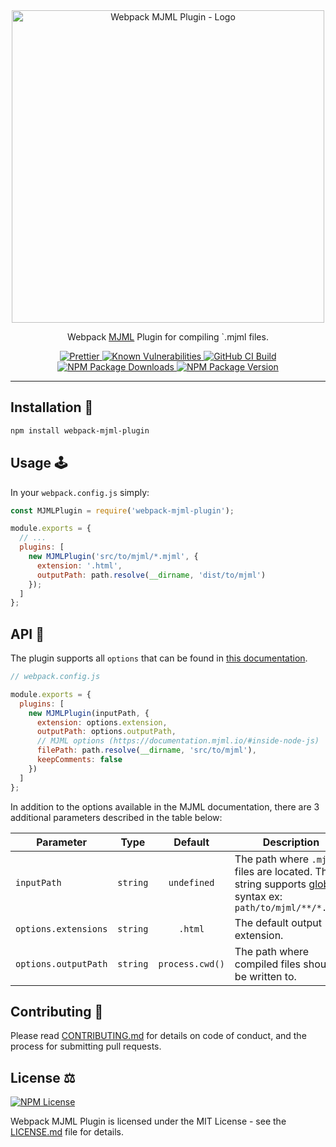 <div align="center">
  <img
    width="500px"
    src="https://raw.githubusercontent.com/matteobertoldo/webpack-mjml-plugin/master/assets/webpack-mjml-plugin-logo.svg?sanitize=true"
    alt="Webpack MJML Plugin - Logo"
  />
</div>

<p align="center">Webpack <a href="https://mjml.io">MJML</a> Plugin for compiling `.mjml files.</p>

<p align="center">
  <a href="https://github.com/prettier/prettier">
    <img src="https://img.shields.io/badge/code_of-conduct-ff69b4.svg" alt="Prettier" />
  </a>
  <a href="https://snyk.io/test/github/matteobertoldo/webpack-mjml-plugin?targetFile=package.json">
    <img src="https://snyk.io/test/github/matteobertoldo/webpack-mjml-plugin/badge.svg?targetFile=package.json" alt="Known Vulnerabilities" />
  </a>
  <a href="https://github.com/matteobertoldo/webpack-mjml-plugin/actions/workflows/npm-publish.yml">
    <img src="https://github.com/matteobertoldo/webpack-mjml-plugin/actions/workflows/npm-publish.yml/badge.svg" alt="GitHub CI Build">
  </a>
  <a href="https://www.npmjs.com/package/webpack-mjml-plugin">
    <img src="https://img.shields.io/npm/dt/webpack-mjml-plugin.svg" alt="NPM Package Downloads" />
  </a>
  <a href="https://www.npmjs.com/package/webpack-mjml-plugin">
    <img src="https://img.shields.io/npm/v/webpack-mjml-plugin.svg" alt="NPM Package Version" />
  </a>
</p>

---

## Installation :gift:

```sh
npm install webpack-mjml-plugin
```

## Usage :joystick:

In your `webpack.config.js` simply:

```javascript
const MJMLPlugin = require('webpack-mjml-plugin');

module.exports = {
  // ...
  plugins: [
    new MJMLPlugin('src/to/mjml/*.mjml', {
      extension: '.html',
      outputPath: path.resolve(__dirname, 'dist/to/mjml')
    });
  ]
};
```

## API :bee:

The plugin supports all `options` that can be found in [this documentation](https://documentation.mjml.io/#inside-node-js).

```js
// webpack.config.js

module.exports = {
  plugins: [
    new MJMLPlugin(inputPath, {
      extension: options.extension,
      outputPath: options.outputPath,
      // MJML options (https://documentation.mjml.io/#inside-node-js)
      filePath: path.resolve(__dirname, 'src/to/mjml'),
      keepComments: false
    })
  ]
};
```

In addition to the options available in the MJML documentation, there are 3 additional parameters described in the table below:

| Parameter            |   Type   |     Default     | Description                                                                                                                                               |
| -------------------- | :------: | :-------------: | --------------------------------------------------------------------------------------------------------------------------------------------------------- |
| `inputPath`          | `string` |   `undefined`   | The path where `.mjml` files are located. The string supports [glob](https://github.com/isaacs/node-glob#glob-primer) syntax ex: `path/to/mjml/**/*.mjml` |
| `options.extensions` | `string` |     `.html`     | The default output extension.                                                                                                                             |
| `options.outputPath` | `string` | `process.cwd()` | The path where compiled files should be written to.                                                                                                       |

## Contributing :busts_in_silhouette:

Please read [CONTRIBUTING.md](https://github.com/matteobertoldo/webpack-mjml-plugin/blob/master/CONTRIBUTING.md) for details on code of conduct, and the process for submitting pull requests.

## License :balance_scale:

<p>
  <a href="https://www.npmjs.com/package/webpack-mjml-plugin">
    <img src="https://img.shields.io/npm/l/webpack-mjml-plugin.svg" alt="NPM License" />
  </a>
</p>

Webpack MJML Plugin is licensed under the MIT License - see the [LICENSE.md](https://github.com/matteobertoldo/webpack-mjml-plugin/blob/master/LICENSE) file for details.

